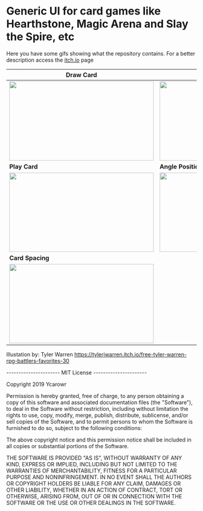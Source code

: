 # Generic UI for card games like Hearthstone, Magic Arena and Slay the Spire, etc
Here you have some gifs showing what the repository contains.
For a better description access the [itch.io](https://ycarowr.itch.io/cardgameui) page

|Draw Card|Hover Card|
|------------|-------------|
|<img width="382" height="210" src="https://github.com/ycarowr/UiCard/blob/master/Assets/Textures/Ui%20Card%20Gifs/v1.2/drawing.gif">|<img width="382" height="210" src="https://github.com/ycarowr/UiCard/blob/master/Assets/Textures/Ui%20Card%20Gifs/v1.2/hovering.gif">
|<b>Play Card</b>|<b> Angle Positioning</b>
|<img width="382" height="210" src="https://github.com/ycarowr/UiCard/blob/master/Assets/Textures/Ui%20Card%20Gifs/v1.2/play.gif">|<img width="382" height="210" src="https://github.com/ycarowr/UiCard/blob/master/Assets/Textures/Ui%20Card%20Gifs/v1.2/angle.gif">
|<b>Card Spacing</b>|<b>  </b>|
<img width="382" height="210" src="https://github.com/ycarowr/UiCard/blob/master/Assets/Textures/Ui%20Card%20Gifs/v1.2/spacing.gif">||

Illustation by: Tyler Warren https://tylerjwarren.itch.io/free-tyler-warren-rpg-battlers-favorites-30

---------------------- MIT License ----------------------

Copyright 2019 Ycarowr

Permission is hereby granted, free of charge, to any person obtaining a copy of this software and associated documentation files (the "Software"), to deal in the Software without restriction, including without limitation the rights to use, copy, modify, merge, publish, distribute, sublicense, and/or sell copies of the Software, and to permit persons to whom the Software is furnished to do so, subject to the following conditions:

The above copyright notice and this permission notice shall be included in all copies or substantial portions of the Software.

THE SOFTWARE IS PROVIDED "AS IS", WITHOUT WARRANTY OF ANY KIND, EXPRESS OR IMPLIED, INCLUDING BUT NOT LIMITED TO THE WARRANTIES OF MERCHANTABILITY, FITNESS FOR A PARTICULAR PURPOSE AND NONINFRINGEMENT. IN NO EVENT SHALL THE AUTHORS OR COPYRIGHT HOLDERS BE LIABLE FOR ANY CLAIM, DAMAGES OR OTHER LIABILITY, WHETHER IN AN ACTION OF CONTRACT, TORT OR OTHERWISE, ARISING FROM, OUT OF OR IN CONNECTION WITH THE SOFTWARE OR THE USE OR OTHER DEALINGS IN THE SOFTWARE.
